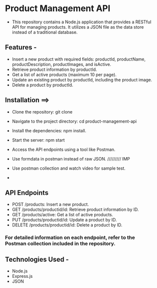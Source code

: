 
# Product Management API

- This repository contains a Node.js application that provides a RESTful API for managing products. It utilizes a JSON file as the data store instead of a traditional database.

## Features -

- Insert a new product with required fields: productId, productName, productDescription, productImages, and isActive.
- Retrieve product information by productId.
- Get a list of active products (maximum 10 per page).
- Update an existing product by productId, including the product image.
- Delete a product by productId.

## Installation ==>

- Clone the repository: git clone <repository-url>
- Navigate to the project directory: cd product-management-api
- Install the dependencies: npm install.
- Start the server: npm start
- Access the API endpoints using a tool like Postman.
- Use formdata in postman instead of raw JSON. ///////// IMP
- Use postman collection and watch video for sample test.

- 

## API Endpoints

- POST /products: Insert a new product.
- GET /products/productid/id: Retrieve product information by ID.
- GET /products/active: Get a list of active products.
- PUT /products/productid/id: Update a product by ID.
- DELETE /products/productid/id: Delete a product by ID.

### For detailed information on each endpoint, refer to the Postman collection included in the repository.

## Technologies Used -

- Node.js
- Express.js
- JSON
